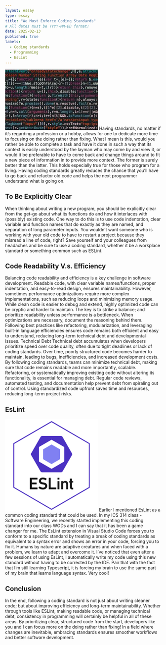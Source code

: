 ```yaml
---
layout: essay
type: essay
title: "We Must Enforce Coding Standards"
# All dates must be YYYY-MM-DD format!
date: 2025-02-13
published: true
labels:
  - Coding standards
  - Programming
  - EsLint
---
```

<img width="300px" class="rounded float-start pe-4" src="../img/code_Spaghet.jpg">
Having standards, no matter if it’s regarding a profession or a hobby, allows for one to dedicate more time to focusing on the doing rather than fixing. What I mean is this, would you rather be able to complete a task and have it done in such a way that its context is easily understood by the layman who may 
come by and view it, or would it be preferable to have to come back and change things around to fit a new piece of information in to provide more context. The former is surely better than the latter. This holds especially true for those who program for a living. Having coding standards greatly reduces the chance 
that you’ll have to go back and refactor old code and helps the next programmer understand what is going on.

## To Be Explicitly Clear
When thinking about writing a new program, you should be explicitly clear from the get-go about what its functions do and how it interlaces with (possibly) existing code. One way to do this is to use code indentation, clear variable and function names that do exactly as they are named, and separation of long 
parameter inputs. You wouldn’t want someone who is working with your old code to have to restart a project because they misread a line of code, right? Save yourself and your colleagues from headaches and be sure to use a coding standard, whether it be a workplace standard or something common such as ESLint.

## Code Readability V.s. Efficiency 
Balancing code readability and efficiency is a key challenge in software development. Readable code, with clear variable names/functions, proper indentation, and easy-to-read design, ensures maintainability. However, sometimes performance optimizations require more complex implementations, such as reducing loops 
and minimizing memory usage. While clean code is easier to debug and extend, highly optimized code can be cryptic and harder to maintain. The key is to strike a balance; and prioritize readability unless performance is a bottleneck. When optimizations are necessary, document the reasoning behind them. Following 
best practices like refactoring, modularization, and leveraging built-in language efficiencies ensures code remains both efficient and easy to understand, reducing long-term technical debt and developmental issues.
Technical Debt
Technical debt accumulates when developers prioritize speed over code quality, often due to tight deadlines or lack of coding standards. Over time, poorly structured code becomes harder to maintain, leading to bugs, inefficiencies, and increased development costs. By following coding standards, teams can minimize 
technical debt, making sure that code remains readable and more importantly, scalable. Refactoring, or systematically improving existing code without altering its functionality, is essential for managing debt. Regular code reviews, automated testing, and documentation help prevent debt from spiraling out of control. 
Using standardized code upfront saves time and resources, reducing long-term project risks.

## EsLint
<img width="300px" class="rounded float-start pe-4" src="../img/Es_LINT11.png">
Earlier I mentioned EsLint as a common coding standard that could be used. In my ICS 314 class - Software Engineering, we recently started implementing this coding standard into our class WODs and I can say that it has been a game changer for me. The EsLint extension in Visual Studio Code forces you to conform 
to a specific standard by treating a break of coding standards as equivalent to a syntax error and shows an error in your code, forcing you to fix it. Humans by nature are adaptive creatures and when faced with a problem, we learn to adapt and overcome it. I’ve noticed that even after a few sessions of using EsLint, 
I automatically write my code using this new standard without having to be corrected by the IDE. Pair that with the fact that I’m still learning Typescript, it is forcing my brain to use the same part of my brain that learns language syntax. Very cool!


## Conclusion
In the end, following a coding standard is not just about writing cleaner code; but about improving efficiency and long-term maintainability. Whether through tools like ESLint, making readable code, or managing technical debt, consistency in programming will certainly be helpful in all of these areas. 
By prioritizing clear, structured code from the start, developers like you and I can focus more on the doing rather than fixing! In a field where changes are inevitable, embracing standards ensures smoother workflows and better software development.
